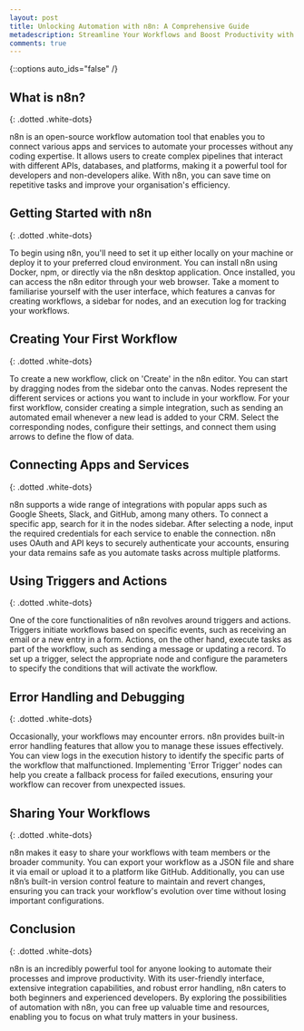 ```yaml
---
layout: post
title: Unlocking Automation with n8n: A Comprehensive Guide
metadescription: Streamline Your Workflows and Boost Productivity with n8n
comments: true
---
```

{::options auto_ids="false" /}
## What is n8n?
{: .dotted .white-dots}

n8n is an open-source workflow automation tool that enables you to connect various apps and services to automate your processes without any coding expertise. It allows users to create complex pipelines that interact with different APIs, databases, and platforms, making it a powerful tool for developers and non-developers alike. With n8n, you can save time on repetitive tasks and improve your organisation's efficiency.

## Getting Started with n8n
{: .dotted .white-dots}

To begin using n8n, you'll need to set it up either locally on your machine or deploy it to your preferred cloud environment. You can install n8n using Docker, npm, or directly via the n8n desktop application. Once installed, you can access the n8n editor through your web browser. Take a moment to familiarise yourself with the user interface, which features a canvas for creating workflows, a sidebar for nodes, and an execution log for tracking your workflows.

## Creating Your First Workflow
{: .dotted .white-dots}

To create a new workflow, click on 'Create' in the n8n editor. You can start by dragging nodes from the sidebar onto the canvas. Nodes represent the different services or actions you want to include in your workflow. For your first workflow, consider creating a simple integration, such as sending an automated email whenever a new lead is added to your CRM. Select the corresponding nodes, configure their settings, and connect them using arrows to define the flow of data.

## Connecting Apps and Services
{: .dotted .white-dots}

n8n supports a wide range of integrations with popular apps such as Google Sheets, Slack, and GitHub, among many others. To connect a specific app, search for it in the nodes sidebar. After selecting a node, input the required credentials for each service to enable the connection. n8n uses OAuth and API keys to securely authenticate your accounts, ensuring your data remains safe as you automate tasks across multiple platforms.

## Using Triggers and Actions
{: .dotted .white-dots}

One of the core functionalities of n8n revolves around triggers and actions. Triggers initiate workflows based on specific events, such as receiving an email or a new entry in a form. Actions, on the other hand, execute tasks as part of the workflow, such as sending a message or updating a record. To set up a trigger, select the appropriate node and configure the parameters to specify the conditions that will activate the workflow.

## Error Handling and Debugging
{: .dotted .white-dots}

Occasionally, your workflows may encounter errors. n8n provides built-in error handling features that allow you to manage these issues effectively. You can view logs in the execution history to identify the specific parts of the workflow that malfunctioned. Implementing 'Error Trigger' nodes can help you create a fallback process for failed executions, ensuring your workflow can recover from unexpected issues.

## Sharing Your Workflows
{: .dotted .white-dots}

n8n makes it easy to share your workflows with team members or the broader community. You can export your workflow as a JSON file and share it via email or upload it to a platform like GitHub. Additionally, you can use n8n’s built-in version control feature to maintain and revert changes, ensuring you can track your workflow's evolution over time without losing important configurations.

## Conclusion
{: .dotted .white-dots}

n8n is an incredibly powerful tool for anyone looking to automate their processes and improve productivity. With its user-friendly interface, extensive integration capabilities, and robust error handling, n8n caters to both beginners and experienced developers. By exploring the possibilities of automation with n8n, you can free up valuable time and resources, enabling you to focus on what truly matters in your business.

